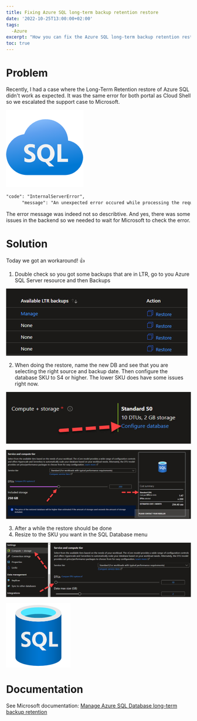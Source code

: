```yaml
---
title: Fixing Azure SQL long-term backup retention restore
date: '2022-10-25T13:00:00+02:00'
tags: 
  -Azure
excerpt: "How you can fix the Azure SQL long-term backup retention restore error ✅"
toc: true
---
```

# Problem
Recently, I had a case where the Long-Term Retention restore of Azure SQL didn't work as expected. It was the same error for both portal as Cloud Shell so we escalated the support case to Microsoft.

![](/assets/AzureSQL.png)

```txt
"code": "InternalServerError",
      "message": "An unexpected error occured while processing the request."
```

The error message was indeed not so describtive. And yes, there was some issues in the backend so we needed to wait for Microsoft to check the error.

# Solution

Today we got an workaround! 👍

1. Double check so you got some backups that are in LTR, go to you Azure SQL Server resource and then Backups

![](/assets/LTR_restore.jpg)

2. When doing the restore, name the new DB and see that you are selecting the right source and backup date. Then configure the database SKU to S4 or higher. The lower SKU does have some issues right now.

![](/assets/LTR_restore1.jpg)

![](/assets/LTR_restore2.jpg)

3. After a while the restore should be done
4. Resize to the SKU you want in the SQL Database menu

![](/assets/LTR_restore3.jpg)

![](/assets/SQLDB.png)

# Documentation

See Microsoft documentation:
[Manage Azure SQL Database long-term backup retention](https://learn.microsoft.com/azure/azure-sql/database/long-term-backup-retention-configure?view=azuresql&tabs=portal&WT.mc_id=AZ-MVP-5004683)